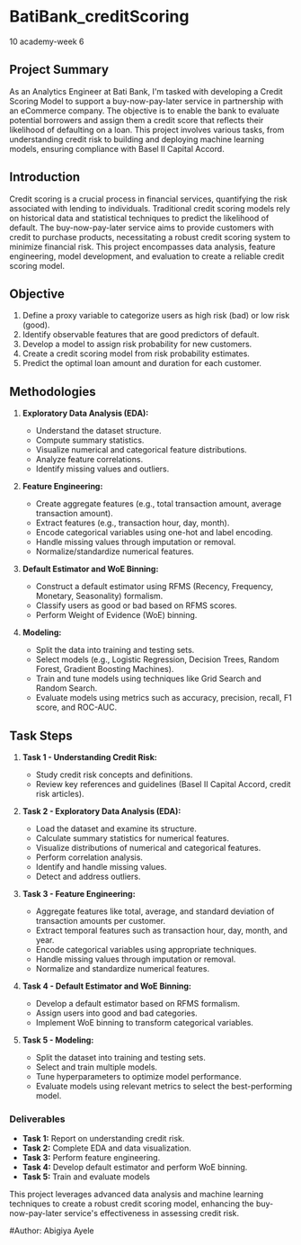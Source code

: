 # BatiBank_creditScoring
10 academy-week 6  
## Project Summary

As an Analytics Engineer at Bati Bank, I'm tasked with developing a Credit Scoring Model to support a buy-now-pay-later service in partnership with an eCommerce company. The objective is to enable the bank to evaluate potential borrowers and assign them a credit score that reflects their likelihood of defaulting on a loan. This project involves various tasks, from understanding credit risk to building and deploying machine learning models, ensuring compliance with Basel II Capital Accord.

## Introduction

Credit scoring is a crucial process in financial services, quantifying the risk associated with lending to individuals. Traditional credit scoring models rely on historical data and statistical techniques to predict the likelihood of default. The buy-now-pay-later service aims to provide customers with credit to purchase products, necessitating a robust credit scoring system to minimize financial risk. This project encompasses data analysis, feature engineering, model development, and evaluation to create a reliable credit scoring model.

## Objective

1. Define a proxy variable to categorize users as high risk (bad) or low risk (good).
2. Identify observable features that are good predictors of default.
3. Develop a model to assign risk probability for new customers.
4. Create a credit scoring model from risk probability estimates.
5. Predict the optimal loan amount and duration for each customer.


## Methodologies

1. **Exploratory Data Analysis (EDA):**
   - Understand the dataset structure.
   - Compute summary statistics.
   - Visualize numerical and categorical feature distributions.
   - Analyze feature correlations.
   - Identify missing values and outliers.

2. **Feature Engineering:**
   - Create aggregate features (e.g., total transaction amount, average transaction amount).
   - Extract features (e.g., transaction hour, day, month).
   - Encode categorical variables using one-hot and label encoding.
   - Handle missing values through imputation or removal.
   - Normalize/standardize numerical features.

3. **Default Estimator and WoE Binning:**
   - Construct a default estimator using RFMS (Recency, Frequency, Monetary, Seasonality) formalism.
   - Classify users as good or bad based on RFMS scores.
   - Perform Weight of Evidence (WoE) binning.

4. **Modeling:**
   - Split the data into training and testing sets.
   - Select models (e.g., Logistic Regression, Decision Trees, Random Forest, Gradient Boosting Machines).
   - Train and tune models using techniques like Grid Search and Random Search.
   - Evaluate models using metrics such as accuracy, precision, recall, F1 score, and ROC-AUC.

## Task Steps

1. **Task 1 - Understanding Credit Risk:**
   - Study credit risk concepts and definitions.
   - Review key references and guidelines (Basel II Capital Accord, credit risk articles).

2. **Task 2 - Exploratory Data Analysis (EDA):**
   - Load the dataset and examine its structure.
   - Calculate summary statistics for numerical features.
   - Visualize distributions of numerical and categorical features.
   - Perform correlation analysis.
   - Identify and handle missing values.
   - Detect and address outliers.

3. **Task 3 - Feature Engineering:**
   - Aggregate features like total, average, and standard deviation of transaction amounts per customer.
   - Extract temporal features such as transaction hour, day, month, and year.
   - Encode categorical variables using appropriate techniques.
   - Handle missing values through imputation or removal.
   - Normalize and standardize numerical features.

4. **Task 4 - Default Estimator and WoE Binning:**
   - Develop a default estimator based on RFMS formalism.
   - Assign users into good and bad categories.
   - Implement WoE binning to transform categorical variables.

5. **Task 5 - Modeling:**
   - Split the dataset into training and testing sets.
   - Select and train multiple models.
   - Tune hyperparameters to optimize model performance.
   - Evaluate models using relevant metrics to select the best-performing model.


### Deliverables

- **Task 1:** Report on understanding credit risk.
- **Task 2:** Complete EDA and data visualization.
- **Task 3:** Perform feature engineering.
- **Task 4:** Develop default estimator and perform WoE binning.
- **Task 5:** Train and evaluate models

This project leverages advanced data analysis and machine learning techniques to create a robust credit scoring model, enhancing the buy-now-pay-later service's effectiveness in assessing credit risk.

#Author: Abigiya Ayele
